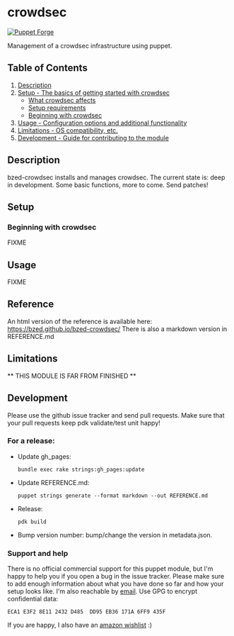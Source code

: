 # crowdsec

[![Puppet Forge](http://img.shields.io/puppetforge/v/bzed/crowdsec.svg)](https://forge.puppet.com/bzed/crowdsec)

Management of a crowdsec infrastructure using puppet.

## Table of Contents

1. [Description](#description)
1. [Setup - The basics of getting started with crowdsec](#setup)
    * [What crowdsec affects](#what-crowdsec-affects)
    * [Setup requirements](#setup-requirements)
    * [Beginning with crowdsec](#beginning-with-crowdsec)
1. [Usage - Configuration options and additional functionality](#usage)
1. [Limitations - OS compatibility, etc.](#limitations)
1. [Development - Guide for contributing to the module](#development)

## Description

bzed-crowdsec installs and manages crowdsec.
The current state is: deep in development. Some basic functions, more to come. Send patches!

## Setup

### Beginning with crowdsec

FIXME

## Usage

FIXME

## Reference

An html version of the reference is available here: https://bzed.github.io/bzed-crowdsec/
There is also a markdown version in REFERENCE.md

## Limitations

** THIS MODULE IS FAR FROM FINISHED **

## Development

Please use the github issue tracker and send pull requests. Make sure that your pull requests keep pdk validate/test unit happy!

### For a release:
 -  Update gh\_pages:

        bundle exec rake strings:gh_pages:update

 -  Update REFERENCE.md:

        puppet strings generate --format markdown --out REFERENCE.md

 -  Release:

        pdk build

 -  Bump version number: bump/change the version in metadata.json.

### Support and help
There is no official commercial support for this puppet module, but I'm happy to help you if you open a bug in the issue tracker.
Please make sure to add enough information about what you have done so far and how your setup looks like.
I'm also reachable by [email](mailto:bernd@bzed.de). Use GPG to encrypt confidential data:

    ECA1 E3F2 8E11 2432 D485  DD95 EB36 171A 6FF9 435F

If you are happy, I also have an [amazon wishlist](https://www.amazon.de/registry/wishlist/1TXINPFZU79GL) :)
